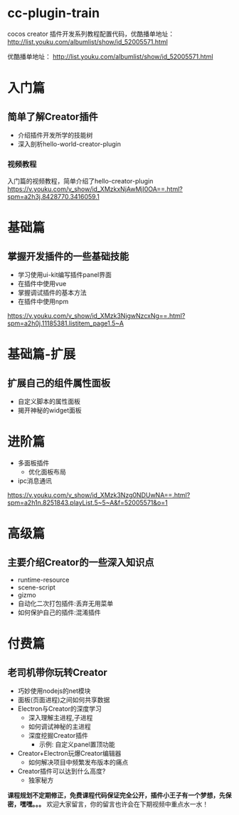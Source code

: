 # cc-plugin-train
cocos creator 插件开发系列教程配置代码，优酷播单地址：http://list.youku.com/albumlist/show/id_52005571.html

优酷播单地址： http://list.youku.com/albumlist/show/id_52005571.html

# 入门篇
## 简单了解Creator插件
- 介绍插件开发所学的技能树
- 深入剖析hello-world-creator-plugin
### 视频教程
入门篇的视频教程，简单介绍了hello-creator-plugin
https://v.youku.com/v_show/id_XMzkxNjAwMjI0OA==.html?spm=a2h3j.8428770.3416059.1

# 基础篇
## 掌握开发插件的一些基础技能
- 学习使用ui-kit编写插件panel界面
- 在插件中使用vue
- 掌握调试插件的基本方法
- 在插件中使用npm   

https://v.youku.com/v_show/id_XMzk3NjgwNzcxNg==.html?spm=a2h0j.11185381.listitem_page1.5~A

# 基础篇-扩展
## 扩展自己的组件属性面板
- 自定义脚本的属性面板
- 揭开神秘的widget面板

# 进阶篇
- 多面板插件
    - 优化面板布局
- ipc消息通讯

https://v.youku.com/v_show/id_XMzk3Nzg0NDUwNA==.html?spm=a2h1n.8251843.playList.5~5~A&f=52005571&o=1


# 高级篇
## 主要介绍Creator的一些深入知识点
- runtime-resource
- scene-script
- gizmo
- 自动化二次打包插件:丢弃无用菜单
- 如何保护自己的插件:混淆插件



# 付费篇
## 老司机带你玩转Creator
- 巧妙使用nodejs的net模块
- 面板(页面进程)之间如何共享数据
- Electron与Creator的深度学习
    - 深入理解主进程,子进程
    - 如何调试神秘的主进程
    - 深度挖掘Creator插件
        - 示例: 自定义panel置顶功能
- Creator+Electron玩爆Creator编辑器
    - 如何解决项目中频繁发布版本的痛点
- Creator插件可以达到什么高度?
    - 独家秘方



**课程规划不定期修正，免费课程代码保证完全公开，插件小王子有一个梦想，先保密，嘿嘿。。。**
欢迎大家留言，你的留言也许会在下期视频中重点水一水！
